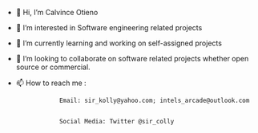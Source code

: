 - 👋 Hi, I’m Calvince Otieno
- 👀 I’m interested in Software engineering related projects
- 🌱 I’m currently learning and working on self-assigned projects
- 💞️ I’m looking to collaborate on software related projects whether open source or commercial.


- 📫 How to reach me :


                  Email: sir_kolly@yahoo.com; intels_arcade@outlook.com
                  
                  
                  Social Media: Twitter @sir_colly

<!---
calvnce/calvnce is a ✨ special ✨ repository because its `README.md` (this file) appears on your GitHub profile.
You can click the Preview link to take a look at your changes.
--->
